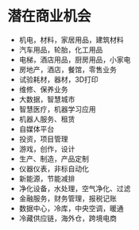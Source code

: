 # 潜在商业机会

- 机电，材料，家居用品，建筑材料
- 汽车用品，轮胎，化工用品
- 电梯，酒店用品，厨房用品，小家电
- 房地产，酒店，餐馆，零售业务
- 试验耗材，器材，3D打印
- 维修、保养业务
- 大数据，智慧城市
- 智慧医疗，机器学习应用
- 机器人服务、租赁
- 自媒体平台
- 投资，项目管理
- 游戏，创作，设计
- 生产、制造，产品定制
- 仪器仪表，非标自动化
- 新能源，节能减排
- 净化设备，水处理，空气净化、过滤
- 金融服务，财务管理，报税记账
- 数据中心，冷库，中央空调，暖通
- 冷藏供应链，海外仓，跨境电商




